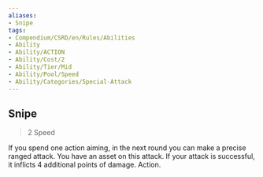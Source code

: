```yaml
---
aliases:
- Snipe
tags:
- Compendium/CSRD/en/Rules/Abilities
- Ability
- Ability/ACTION
- Ability/Cost/2
- Ability/Tier/Mid
- Ability/Pool/Speed
- Ability/Categories/Special-Attack
---
```


  
## Snipe  
>2  Speed  
  
If you spend one action aiming, in the next round you can make a precise ranged attack. You have an asset on this attack. If your attack is successful, it inflicts 4 additional points of damage. Action.